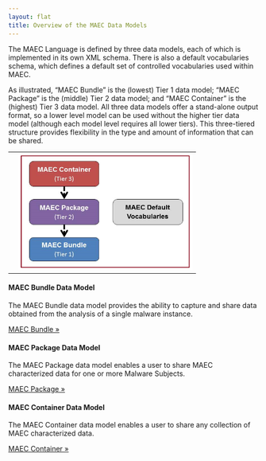```yaml
---
layout: flat
title: Overview of the MAEC Data Models
---
```


The MAEC Language is defined by three data models, each of which is implemented in its own XML schema.  There is also a default vocabularies schema, which defines a default set of controlled vocabularies used within MAEC.  

<table>
<tr>
As illustrated, “MAEC Bundle” is the (lowest) Tier 1 data model; “MAEC Package” is the (middle) Tier 2 data model; and “MAEC Container” is the (highest) Tier 3 data model.  All three data models offer a stand-alone output format, so a lower level model can be used without the higher tier data model (although each model level requires all lower tiers).  This three-tiered structure provides flexibility in the type and amount of information that can be shared.
<td>
</td>
<td>
<img src="datamodels.png" alt="MAEC data models" height="235" width="350"/>
</td>
</tr>
</table>  

<p></p>

<div class="row">
  <div class="col-md-6">
    <div class="well">
      <h4>MAEC Bundle Data Model</h4>
      <p>The MAEC Bundle data model provides the ability to capture and share data obtained from the analysis of a single malware instance.  </p>
	  <a class="btn btn-primary" href="bundle">MAEC Bundle »</a>
    </div>
  	<div class="well">
      <h4>MAEC Package Data Model</h4>
      <p>The MAEC Package data model enables a user to share MAEC characterized data for one or more Malware Subjects.</p>
      <a class="btn btn-primary" href="package">MAEC Package »</a>
    </div>
  </div>
  <div class="col-md-6">
  	<div class="well">
      <h4>MAEC Container Data Model</h4>
      <p>The MAEC Container data model enables a user to share any collection of MAEC characterized data.</p>
	  <a class="btn btn-primary" href="container">MAEC Container »</a>
    </div>
  </div>
</div>